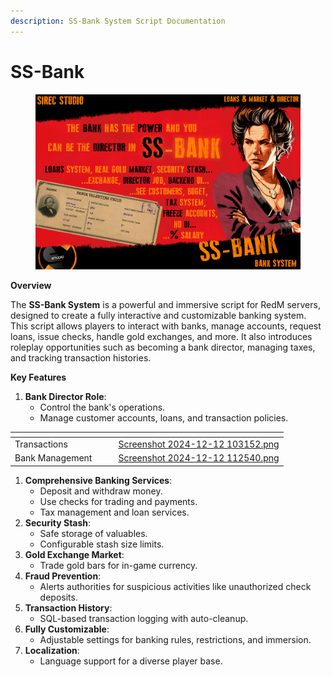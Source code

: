 ```yaml
---
description: SS-Bank System Script Documentation
---
```


# SS-Bank



<figure><img src="../.gitbook/assets/RESIZE.png" alt=""><figcaption></figcaption></figure>

**Overview**

The **SS-Bank System** is a powerful and immersive script for RedM servers, designed to create a fully interactive and customizable banking system. This script allows players to interact with banks, manage accounts, request loans, issue checks, handle gold exchanges, and more. It also introduces roleplay opportunities such as becoming a bank director, managing taxes, and tracking transaction histories.

**Key Features**

1. **Bank Director Role**:
   * Control the bank's operations.
   * Manage customer accounts, loans, and transaction policies.

<table data-view="cards"><thead><tr><th></th><th></th><th></th><th data-hidden data-card-cover data-type="files"></th></tr></thead><tbody><tr><td>Transactions</td><td></td><td></td><td><a href="../.gitbook/assets/Screenshot 2024-12-12 103152.png">Screenshot 2024-12-12 103152.png</a></td></tr><tr><td>Bank Management</td><td></td><td></td><td><a href="../.gitbook/assets/Screenshot 2024-12-12 112540.png">Screenshot 2024-12-12 112540.png</a></td></tr></tbody></table>



1. **Comprehensive Banking Services**:
   * Deposit and withdraw money.
   * Use checks for trading and payments.
   * Tax management and loan services.
2. **Security Stash**:
   * Safe storage of valuables.
   * Configurable stash size limits.
3. **Gold Exchange Market**:
   * Trade gold bars for in-game currency.
4. **Fraud Prevention**:
   * Alerts authorities for suspicious activities like unauthorized check deposits.
5. **Transaction History**:
   * SQL-based transaction logging with auto-cleanup.
6. **Fully Customizable**:
   * Adjustable settings for banking rules, restrictions, and immersion.
7. **Localization**:
   * Language support for a diverse player base.
